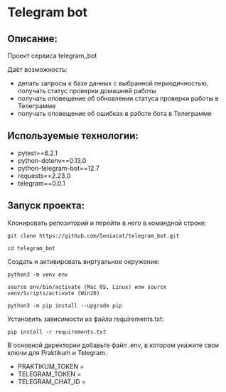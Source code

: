# Telegram bot
## Описание:
Проект сервиса telegram_bot

Даёт возможность:
- делать запросы к базе данных с выбранной периодичностью, получать статус проверки домашней работы
- получать оповещение об обновлении статуса проверки работы в Телеграмме
- получать оповещение об ошибках в работе бота в Телеграмме 

## Используемые технологии:
- pytest==6.2.1
- python-dotenv==0.13.0
- python-telegram-bot==12.7
- requests==2.23.0
- telegram==0.0.1

## Запуск проекта:
Клонировать репозиторий и перейти в него в командной строке:
```
git clone https://github.com/Seniacat/telegram_bot.git
```
```
cd telegram_bot
```
Cоздать и активировать виртуальное окружение:
```
python3 -m venv env
```
```
source env/bin/activate (Mac OS, Linux) или source venv/Scripts/activate (Win10)
```
```
python3 -m pip install --upgrade pip
```
Установить зависимости из файла requirements.txt:
```
pip install -r requirements.txt
```
В основной директории добавьте файл .env, в котором укажите свои ключи для Praktikum и Telegram.

- PRAKTIKUM_TOKEN =
- TELEGRAM_TOKEN =
- TELEGRAM_CHAT_ID =

